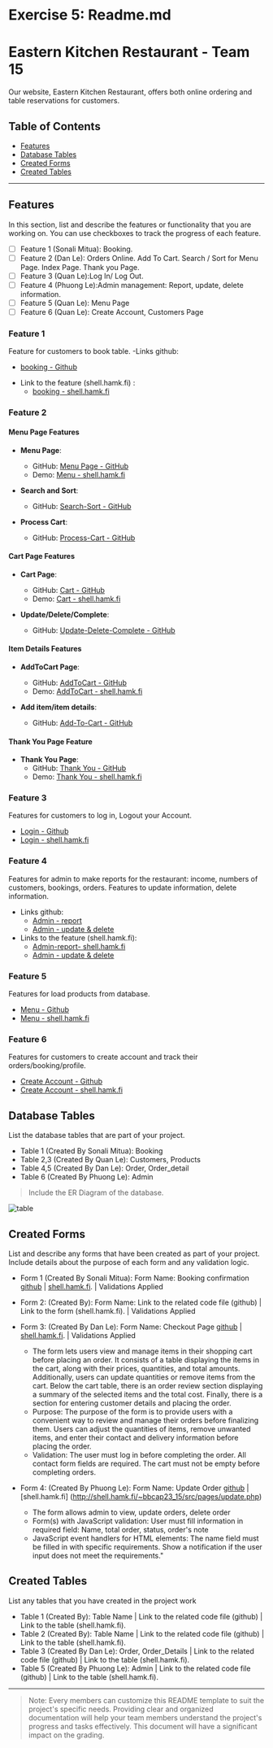 # Exercise 5: Readme.md

# Eastern Kitchen Restaurant - Team 15

Our website, Eastern Kitchen Restaurant, offers both online ordering and table reservations for customers.

## Table of Contents
- [Features](#features)
- [Database Tables](#database-tables)
- [Created Forms](#created-forms)
- [Created Tables](#created-tables)

---

## Features

In this section, list and describe the features or functionality that you are working on. You can use checkboxes to track the progress of each feature.

- [ ] Feature 1 (Sonali Mitua): Booking. 
- [ ] Feature 2 (Dan Le): Orders Online. Add To Cart. Search / Sort for Menu Page. Index Page. Thank you Page.
- [ ] Feature 3 (Quan Le):Log In/ Log Out.
- [ ] Feature 4 (Phuong Le):Admin management: Report, update, delete information.
- [ ] Feature 5 (Quan Le): Menu Page
- [ ] Feature 6 (Quan Le): Create Account, Customers Page

### Feature 1

Feature for customers to book table.
-Links github:
+ [booking - Github](https://github.com/o0akin0o/WebProgrammingTeam15/blob/sonali/src/featuers/bookingfood.php)
- Link to the feature (shell.hamk.fi) :
    + [booking - shell.hamk.fi](http://shell.hamk.fi/~sonali23000/web-dev-env-main/src/sm_tasks/WebProgrammingTeam15/src/featuers/bookingfood.php)

### Feature 2

#### Menu Page Features

- **Menu Page**: 
  - GitHub: [Menu Page - GitHub](https://github.com/o0akin0o/WebProgrammingTeam15/blob/main/src/pages/menu.php)
  - Demo: [Menu - shell.hamk.fi](http://shell.hamk.fi/~bbcap23_15/src/pages/menu.php)

- **Search and Sort**: 
  - GitHub: [Search-Sort - GitHub](https://github.com/o0akin0o/WebProgrammingTeam15/blob/main/src/pages/features/search_sort.php)

- **Process Cart**: 
  - GitHub: [Process-Cart - GitHub](https://github.com/o0akin0o/WebProgrammingTeam15/blob/main/src/pages/features/process_cart.php)

#### Cart Page Features

- **Cart Page**: 
  - GitHub: [Cart - GitHub](https://github.com/o0akin0o/WebProgrammingTeam15/blob/main/src/pages/cart.php)
  - Demo: [Cart - shell.hamk.fi](http://shell.hamk.fi/~bbcap23_15/src/pages/cart.php)

- **Update/Delete/Complete**: 
  - GitHub: [Update-Delete-Complete - GitHub](https://github.com/o0akin0o/WebProgrammingTeam15/blob/main/src/pages/features/cart_feature.php)

#### Item Details Features

- **AddToCart Page**: 
  - GitHub: [AddToCart - GitHub](https://github.com/o0akin0o/WebProgrammingTeam15/blob/main/src/pages/add-to-cart.php)
  - Demo: [AddToCart - shell.hamk.fi](http://shell.hamk.fi/~bbcap23_15/src/pages/add-to-cart.php?id=1)

- **Add item/item details**: 
  - GitHub: [Add-To-Cart - GitHub](https://github.com/o0akin0o/WebProgrammingTeam15/blob/main/src/pages/features/add_to_cart_feature.php)

#### Thank You Page Feature

- **Thank You Page**: 
  - GitHub: [Thank You - GitHub](https://github.com/o0akin0o/WebProgrammingTeam15/blob/main/src/pages/thankyou.php)
  - Demo: [Thank You - shell.hamk.fi](http://shell.hamk.fi/~bbcap23_15/src/pages/thankyou.php)
   
### Feature 3

Features for customers to log in, Logout your Account. 
- [Login - Github](https://github.com/o0akin0o/WebProgrammingTeam15/blob/main/src/pages/login.php)
- [Login - shell.hamk.fi](http://shell.hamk.fi/~bbcap23_15/src/pages/login.php)

### Feature 4

Features for admin to make reports for the restaurant: income, numbers of customers, bookings, orders.
Features to update information, delete information.
 - Links github:
   + [Admin - report](https://github.com/o0akin0o/WebProgrammingTeam15/blob/main/src/pages/report.php)
   + [Admin - update & delete](https://github.com/o0akin0o/WebProgrammingTeam15/blob/main/src/pages/admin.php)
-  Links to the feature (shell.hamk.fi):
    + [Admin-report- shell.hamk.fi](http://shell.hamk.fi/~bbcap23_15/src/pages/admin.php)
    + [Admin - update & delete](http://shell.hamk.fi/~bbcap23_15/src/pages/report.php)

### Feature 5

Features for load products from database. 
- [Menu - Github](https://github.com/o0akin0o/WebProgrammingTeam15/blob/main/src/pages/menu.php)
- [Menu - shell.hamk.fi](http://shell.hamk.fi/~bbcap23_15/src/pages/menu.php)

### Feature 6

Features for customers to create account and track their orders/booking/profile. 
- [Create Account - Github](https://github.com/o0akin0o/WebProgrammingTeam15/blob/main/src/pages/create_account.php)
- [Create Account - shell.hamk.fi](http://shell.hamk.fi/~bbcap23_15/src/pages/create_account.php)

## Database Tables

List the database tables that are part of your project. 

- Table 1 (Created By Sonali Mitua): Booking
- Table 2,3 (Created By Quan Le): Customers, Products
- Table 4,5 (Created By Dan Le): Order, Order_detail
- Table 6 (Created By Phuong Le): Admin
> Include the ER Diagram of the database. 

![table](https://github.com/o0akin0o/WebProgrammingTeam15/assets/7956848/90eebd1b-2e85-4ee3-a660-1c3ababb2f83)


## Created Forms

List and describe any forms that have been created as part of your project. Include details about the purpose of each form and any validation logic.

- Form 1 (Created By Sonali Mitua): Form Name: Booking confirmation [github](https://github.com/o0akin0o/WebProgrammingTeam15/blob/sonali/src/featuers/Bookingconfirmation.php) | [shell.hamk.fi](http://shell.hamk.fi/~sonali23000/web-dev-env-main/src/sm_tasks/WebProgrammingTeam15/src/featuers/Bookingconfirmation.php). | Validations Applied
- Form 2: (Created By): Form Name: Link to the related code file (github) | Link to the form (shell.hamk.fi).  | Validations Applied


- Form 3: (Created By Dan Le): Form Name: Checkout Page [github](https://github.com/o0akin0o/WebProgrammingTeam15/blob/main/src/pages/cart.php)
 | [shell.hamk.fi](http://shell.hamk.fi/~bbcap23_15/src/pages/cart.php).  | Validations Applied
     + The form lets users view and manage items in their shopping cart before placing an order. It consists of a table displaying the items in the cart, along with their prices, quantities, and total amounts. Additionally, users can update quantities or remove items from the cart. Below the cart table, there is an order review section displaying a summary of the selected items and the total cost. Finally, there is a section for entering customer details and placing the order.
     + Purpose: The purpose of the form is to provide users with a convenient way to review and manage their orders before finalizing them. Users can adjust the quantities of items, remove unwanted items, and enter their contact and delivery information before placing the order.
     + Validation: The user must log in before completing the order. All contact form fields are required. The cart must not be empty before completing orders.
 
   
- Form 4: (Created By Phuong Le):  Form Name: Update Order [github](https://github.com/o0akin0o/WebProgrammingTeam15/blob/main/src/pages/update.php)
  |[shell.hamk.fi] (http://shell.hamk.fi/~bbcap23_15/src/pages/update.php)
    + The form allows admin to view, update orders, delete order
    + Form(s) with JavaScript validation: User must fill information in required field: Name, total order, status, order's note
    + JavaScript event handlers for HTML elements:  The name field must be filled in with specific requirements. Show a notification if the user input does not meet the requirements."



## Created Tables

List any tables that you have created in the project work

- Table 1 (Created By): Table Name | Link to the related code file (github) | Link to the table (shell.hamk.fi).
- Table 2 (Created By): Table Name | Link to the related code file (github) | Link to the table (shell.hamk.fi).
- Table 3 (Created By Dan Le): Order, Order_Details | Link to the related code file (github) | Link to the table (shell.hamk.fi).
- Table 5 (Created By Phuong Le): Admin | Link to the related code file (github) | Link to the table (shell.hamk.fi).
---



>Note: Every members can customize this README template to suit the project's specific needs. Providing clear and organized documentation will help your team members understand the project's progress and tasks effectively. This document will have a significant impact on the grading. 
